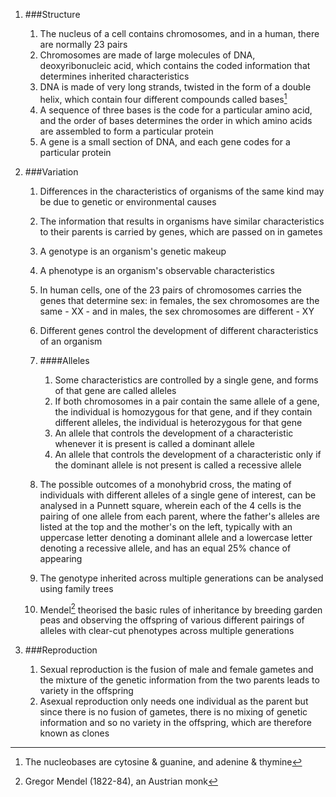 1. ###Structure

    1. The nucleus of a cell contains chromosomes, and in a human, there are normally 23 pairs
    2. Chromosomes are made of large molecules of DNA, deoxyribonucleic acid, which contains the coded information that determines inherited characteristics
    3. DNA is made of very long strands, twisted in the form of a double helix, which contain four different compounds called bases[^bases]
    4. A sequence of three bases is the code for a particular amino acid, and the order of bases determines the order in which amino acids are assembled to form a particular protein
    5. A gene is a small section of DNA, and each gene codes for a particular protein
2. ###Variation

    1. Differences in the characteristics of organisms of the same kind may be due to genetic or environmental causes
    2. The information that results in organisms have similar characteristics to their parents is carried by genes, which are passed on in gametes
    3. A genotype is an organism's genetic makeup
    4. A phenotype is an organism's observable characteristics
    4. In human cells, one of the 23 pairs of chromosomes carries the genes that determine sex: in females, the sex chromosomes are the same - XX - and in males, the sex chromosomes are different - XY
    5. Different genes control the development of different characteristics of an organism
    6. ####Alleles

        1. Some characteristics are controlled by a single gene, and forms of that gene are called alleles
        2. If both chromosomes in a pair contain the same allele of a gene, the individual is homozygous for that gene, and if they contain different alleles, the individual is heterozygous for that gene
        3. An allele that controls the development of a characteristic whenever it is present is called a dominant allele
        4. An allele that controls the development of a characteristic only if the dominant allele is not present is called a recessive allele
    7. The possible outcomes of a monohybrid cross, the mating of individuals with different alleles of a single gene of interest, can be analysed in a Punnett square, wherein each of the 4 cells is the pairing of one allele from each parent, where the father's alleles are listed at the top and the mother's on the left, typically with an uppercase letter denoting a dominant allele and a lowercase letter denoting a recessive allele, and has an equal 25% chance of appearing
    8. The genotype inherited across multiple generations can be analysed using family trees
    9. Mendel[^mendel] theorised the basic rules of inheritance by breeding garden peas and observing the offspring of various different pairings of alleles with clear-cut phenotypes across multiple generations
3. ###Reproduction

    1. Sexual reproduction is the fusion of male and female gametes and the mixture of the genetic information from the two parents leads to variety in the offspring
    2. Asexual reproduction only needs one individual as the parent but since there is no fusion of gametes, there is no mixing of genetic information and so no variety in the offspring, which are therefore known as clones



[^bases]: The nucleobases are cytosine & guanine, and adenine & thymine

[^mendel]: Gregor Mendel (1822-84), an Austrian monk
